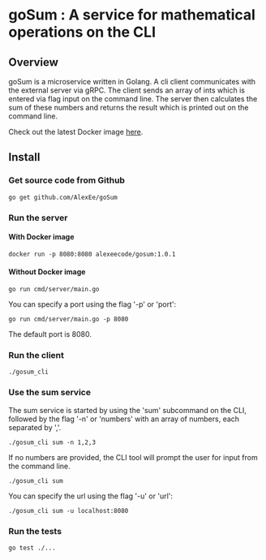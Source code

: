 # goSum : A service for mathematical operations on the CLI

## Overview 

goSum is a microservice written in Golang. A cli client communicates with the external server via gRPC. The client sends an array of ints which is entered via flag input on the command line. The server then calculates the sum of these numbers and returns the result which is printed out on the command line.

Check out the latest Docker image [here](https://cloud.docker.com/repository/docker/alexeecode/gosum).

## Install

### Get source code from Github
```
go get github.com/AlexEe/goSum
```
### Run the server

#### With Docker image
```
docker run -p 8080:8080 alexeecode/gosum:1.0.1
```
#### Without Docker image
```
go run cmd/server/main.go
```
You can specify a port using the flag '-p' or 'port':
```
go run cmd/server/main.go -p 8080
```
The default port is 8080.
### Run the client
```
./gosum_cli
```
### Use the sum service
The sum service is started by using the 'sum' subcommand on the CLI,
followed by the flag '-n' or 'numbers' with an array of numbers, each
separated by ','.
```
./gosum_cli sum -n 1,2,3
```
If no numbers are provided, the CLI tool will prompt the user for input from the command line.
```
./gosum_cli sum
```
You can specify the url using the flag '-u' or 'url':
```
./gosum_cli sum -u localhost:8080
```
### Run the tests
```
go test ./...
```